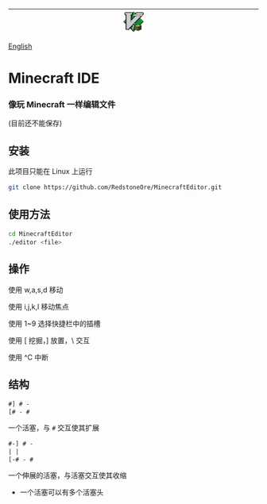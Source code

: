 |&emsp;&emsp;&emsp;&emsp;&emsp;&emsp;&emsp;&emsp;&emsp;&emsp;&emsp;&emsp;&emsp;&emsp;&emsp;|![Minecraft IDE](../MinecraftIDE.png)|&emsp;&emsp;&emsp;&emsp;&emsp;&emsp;&emsp;&emsp;&emsp;&emsp;&emsp;&emsp;&emsp;&emsp;&emsp;|
|-|-|-|

[English](../README.md)

# Minecraft IDE
### 像玩 Minecraft 一样编辑文件
\(目前还不能保存\)

## 安装
此项目只能在 Linux 上运行
```sh
git clone https://github.com/RedstoneOre/MinecraftEditor.git

```

## 使用方法
```sh
cd MinecraftEditor
./editor <file>
```

## 操作

使用 w,a,s,d 移动

使用 i,j,k,l 移动焦点

使用 1~9 选择快捷栏中的插槽

使用 \[ 挖掘，\] 放置，\\ 交互

使用 ^C 中断

## 结构

```
#] # -
[# - #
```
一个活塞，与 `#` 交互使其扩展
```
#-] # -
| |
[-# - #
```
一个伸展的活塞，与活塞交互使其收缩
+ 一个活塞可以有多个活塞头
